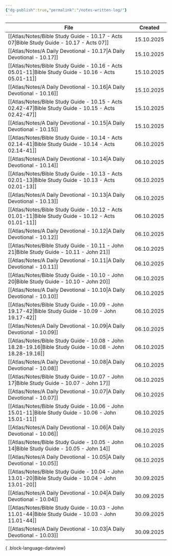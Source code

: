 ```yaml
---
{"dg-publish":true,"permalink":"/notes-written-log/"}
---
```


| File                                                                                                          | Created    |
| ------------------------------------------------------------------------------------------------------------- | ---------- |
| [[Atlas/Notes/Bible Study Guide - 10.17 - Acts 07\|Bible Study Guide - 10.17 - Acts 07]]                   | 15.10.2025 |
| [[Atlas/Notes/A Daily Devotional - 10.17\|A Daily Devotional - 10.17]]                                     | 15.10.2025 |
| [[Atlas/Notes/Bible Study Guide - 10.16 - Acts 05.01-11\|Bible Study Guide - 10.16 - Acts 05.01-11]]       | 15.10.2025 |
| [[Atlas/Notes/A Daily Devotional - 10.16\|A Daily Devotional - 10.16]]                                     | 15.10.2025 |
| [[Atlas/Notes/Bible Study Guide - 10.15 - Acts 02.42-47\|Bible Study Guide - 10.15 - Acts 02.42-47]]       | 15.10.2025 |
| [[Atlas/Notes/A Daily Devotional - 10.15\|A Daily Devotional - 10.15]]                                     | 15.10.2025 |
| [[Atlas/Notes/Bible Study Guide - 10.14 - Acts 02.14-41\|Bible Study Guide - 10.14 - Acts 02.14-41]]       | 06.10.2025 |
| [[Atlas/Notes/A Daily Devotional - 10.14\|A Daily Devotional - 10.14]]                                     | 06.10.2025 |
| [[Atlas/Notes/Bible Study Guide - 10.13 - Acts 02.01-13\|Bible Study Guide - 10.13 - Acts 02.01-13]]       | 06.10.2025 |
| [[Atlas/Notes/A Daily Devotional - 10.13\|A Daily Devotional - 10.13]]                                     | 06.10.2025 |
| [[Atlas/Notes/Bible Study Guide - 10.12 - Acts 01.01-11\|Bible Study Guide - 10.12 - Acts 01.01-11]]       | 06.10.2025 |
| [[Atlas/Notes/A Daily Devotional - 10.12\|A Daily Devotional - 10.12]]                                     | 06.10.2025 |
| [[Atlas/Notes/Bible Study Guide - 10.11 - John 21\|Bible Study Guide - 10.11 - John 21]]                   | 06.10.2025 |
| [[Atlas/Notes/A Daily Devotional - 10.11\|A Daily Devotional - 10.11]]                                     | 06.10.2025 |
| [[Atlas/Notes/Bible Study Guide - 10.10 - John 20\|Bible Study Guide - 10.10 - John 20]]                   | 06.10.2025 |
| [[Atlas/Notes/A Daily Devotional - 10.10\|A Daily Devotional - 10.10]]                                     | 06.10.2025 |
| [[Atlas/Notes/Bible Study Guide - 10.09 - John 19.17-42\|Bible Study Guide - 10.09 - John 19.17-42]]       | 06.10.2025 |
| [[Atlas/Notes/A Daily Devotional - 10.09\|A Daily Devotional - 10.09]]                                     | 06.10.2025 |
| [[Atlas/Notes/Bible Study Guide - 10.08 - John 18.28-19.16\|Bible Study Guide - 10.08 - John 18.28-19.16]] | 06.10.2025 |
| [[Atlas/Notes/A Daily Devotional - 10.08\|A Daily Devotional - 10.08]]                                     | 06.10.2025 |
| [[Atlas/Notes/Bible Study Guide - 10.07 - John 17\|Bible Study Guide - 10.07 - John 17]]                   | 06.10.2025 |
| [[Atlas/Notes/A Daily Devotional - 10.07\|A Daily Devotional - 10.07]]                                     | 06.10.2025 |
| [[Atlas/Notes/Bible Study Guide - 10.06 - John 15.01-11\|Bible Study Guide - 10.06 - John 15.01-11]]       | 06.10.2025 |
| [[Atlas/Notes/A Daily Devotional - 10.06\|A Daily Devotional - 10.06]]                                     | 06.10.2025 |
| [[Atlas/Notes/Bible Study Guide - 10.05 - John 14\|Bible Study Guide - 10.05 - John 14]]                   | 06.10.2025 |
| [[Atlas/Notes/A Daily Devotional - 10.05\|A Daily Devotional - 10.05]]                                     | 06.10.2025 |
| [[Atlas/Notes/Bible Study Guide - 10.04 - John 13.01-20\|Bible Study Guide - 10.04 - John 13.01-20]]       | 30.09.2025 |
| [[Atlas/Notes/A Daily Devotional - 10.04\|A Daily Devotional - 10.04]]                                     | 30.09.2025 |
| [[Atlas/Notes/Bible Study Guide - 10.03 - John 11.01-44\|Bible Study Guide - 10.03 - John 11.01-44]]       | 30.09.2025 |
| [[Atlas/Notes/A Daily Devotional - 10.03\|A Daily Devotional - 10.03]]                                     | 30.09.2025 |

{ .block-language-dataview}

